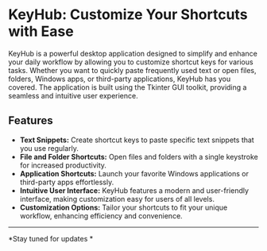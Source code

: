# KeyHub: Customize Your Shortcuts with Ease

KeyHub is a powerful desktop application designed to simplify and enhance your daily workflow by allowing you to customize shortcut keys for various tasks. Whether you want to quickly paste frequently used text or open files, folders, Windows apps, or third-party applications, KeyHub has you covered. The application is built using the Tkinter GUI toolkit, providing a seamless and intuitive user experience.

## Features

- **Text Snippets:** Create shortcut keys to paste specific text snippets that you use regularly.
- **File and Folder Shortcuts:** Open files and folders with a single keystroke for increased productivity.
- **Application Shortcuts:** Launch your favorite Windows applications or third-party apps effortlessly.
- **Intuitive User Interface:** KeyHub features a modern and user-friendly interface, making customization easy for users of all levels.
- **Customization Options:** Tailor your shortcuts to fit your unique workflow, enhancing efficiency and convenience.

---

*Stay tuned for updates *

